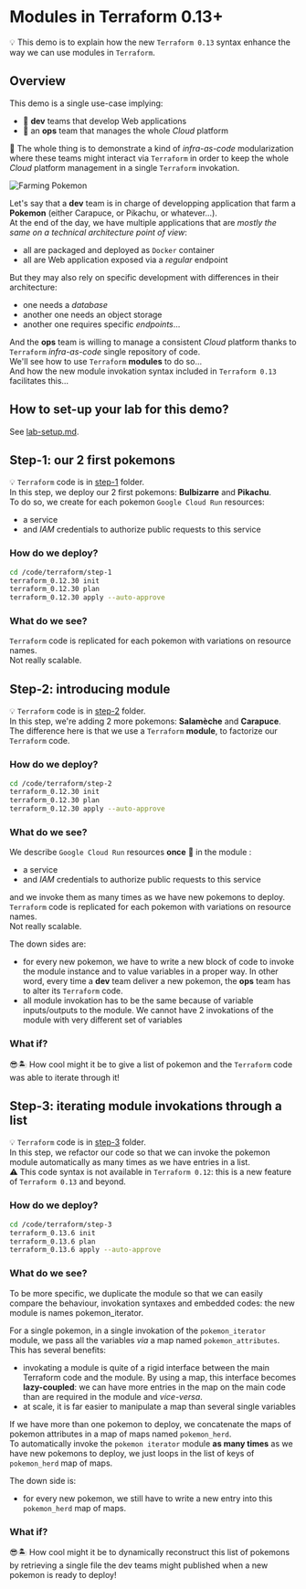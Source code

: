 # Modules in Terraform 0.13+

:bulb: This demo is to explain how the new `Terraform 0.13` syntax enhance the way we can use modules in `Terraform`.

## Overview

This demo is a single use-case implying:

* 👥 **dev** teams that develop Web applications
* 👤 an **ops** team that manages the whole _Cloud_ platform

🎯 The whole thing is to demonstrate a kind of _infra-as-code_ modularization where these teams might interact via `Terraform` in order to keep the whole _Cloud_ platform management in a single `Terraform` invokation.

![Farming Pokemon](https://assets.pokemon.com/assets/cms2/img/pokedex/full/031.png)

Let's say that a **dev** team is in charge of developping application that farm a **Pokemon** (either Carapuce, or Pikachu, or whatever…).  
At the end of the day, we have multiple applications that are _mostly the same on a technical architecture point of view_:

* all are packaged and deployed as `Docker` container
* all are Web application exposed via a _regular_ endpoint

But they may also rely on specific development with differences in their architecture:

* one needs a _database_
* another one needs an object storage
* another one requires specific _endpoints_…

And the **ops** team is willing to manage a consistent _Cloud_ platform thanks to `Terraform` _infra-as-code_ single repository of code.  
We'll see how to use `Terraform` **modules** to do so…  
And how the new module invokation syntax included in `Terraform 0.13` facilitates this…

## How to set-up your lab for this demo?

See [lab-setup.md](documentation/lab-setup.md).

## Step-1: our 2 first pokemons

:bulb: `Terraform` code is in [step-1](./step-1) folder.  
In this step, we deploy our 2 first pokemons: **Bulbizarre** and **Pikachu**.  
To do so, we create for each pokemon `Google Cloud Run` resources:

* a service
* and _IAM_ credentials to authorize public requests to this service

### How do we deploy?

```bash
cd /code/terraform/step-1
terraform_0.12.30 init
terraform_0.12.30 plan
terraform_0.12.30 apply --auto-approve
```

### What do we see?

`Terraform` code is replicated for each pokemon with variations on resource names.  
Not really scalable.

## Step-2: introducing module

:bulb: `Terraform` code is in [step-2](./step-2) folder.  
In this step, we're adding 2 more pokemons: **Salamèche** and **Carapuce**.  
The difference here is that we use a `Terraform` **module**, to factorize our `Terraform` code.

### How do we deploy?

```bash
cd /code/terraform/step-2
terraform_0.12.30 init
terraform_0.12.30 plan
terraform_0.12.30 apply --auto-approve
```

### What do we see?

We describe `Google Cloud Run` resources **once** :tada: in the module :

* a service
* and _IAM_ credentials to authorize public requests to this service

and we invoke them as many times as we have new pokemons to deploy.  
`Terraform` code is replicated for each pokemon with variations on resource names.  
Not really scalable.

The down sides are:

* for every new pokemon, we have to write a new block of code to invoke the module instance and to value variables in a proper way. In other word, every time a **dev** team deliver a new pokemon, the **ops** team has to alter its `Terraform` code.
* all module invokation has to be the same because of variable inputs/outputs to the module. We cannot have 2 invokations of the module with very different set of variables

### What if?

😎🏝 How cool might it be to give a list of pokemon and the `Terraform` code was able to iterate through it!

## Step-3: iterating module invokations through a list

:bulb: `Terraform` code is in [step-3](./step-3) folder.  
In this step, we refactor our code so that we can invoke the pokemon module automatically as many times as we have entries in a list.  
:warning: This code syntax is not available in `Terraform 0.12`: this is a new feature of `Terraform 0.13` and beyond.

### How do we deploy?

```bash
cd /code/terraform/step-3
terraform_0.13.6 init
terraform_0.13.6 plan
terraform_0.13.6 apply --auto-approve
```

### What do we see?

To be more specific, we duplicate the module so that we can easily compare the behaviour, invokation syntaxes and embedded codes: the new module is names pokemon_iterator.  

For a single pokemon, in a single invokation of the `pokemon_iterator` module, we pass all the variables _via_ a map named `pokemon_attributes`.  
This has several benefits:

* invokating a module is quite of a rigid interface between the main Terraform code and the module. By using a map, this interface becomes **lazy-coupled**: we can have more entries in the map on the main code than are required in the module and _vice-versa_.
* at scale, it is far easier to manipulate a map than several single variables

If we have more than one pokemon to deploy, we concatenate the maps of pokemon attributes in a map of maps named `pokemon_herd`.  
To automatically invoke the `pokemon iterator` module **as many times** as we have new pokemons to deploy, we just loops in the list of keys of `pokemon_herd` map of maps.  

The down side is:

* for every new pokemon, we still have to write a new entry into this `pokemon_herd` map of maps.

### What if?

😎🏝 How cool might it be to dynamically reconstruct this list of pokemons by retrieving a single file the dev teams might published when a new pokemon is ready to deploy!

